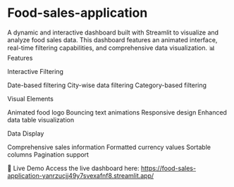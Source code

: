 # Food-sales-application
A dynamic and interactive dashboard built with Streamlit to visualize and analyze food sales data. This dashboard features an animated interface, real-time filtering capabilities, and comprehensive data visualization.
📊 Features

Interactive Filtering

Date-based filtering City-wise data filtering Category-based filtering

Visual Elements

Animated food logo Bouncing text animations Responsive design Enhanced data table visualization

Data Display

Comprehensive sales information Formatted currency values Sortable columns Pagination support

🚀 Live Demo Access the live dashboard here: 
https://food-sales-application-yanrzucjj49y7svexafnf8.streamlit.app/
